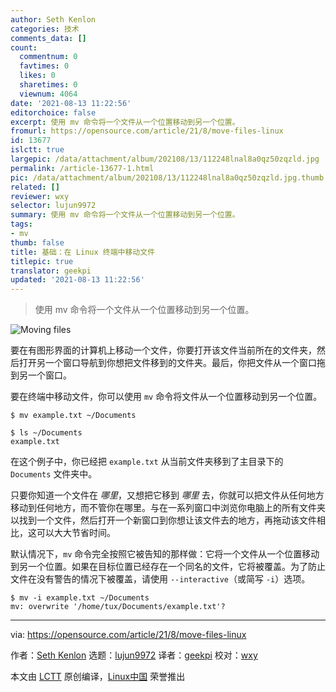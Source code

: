 ```yaml
---
author: Seth Kenlon
categories: 技术
comments_data: []
count:
  commentnum: 0
  favtimes: 0
  likes: 0
  sharetimes: 0
  viewnum: 4064
date: '2021-08-13 11:22:56'
editorchoice: false
excerpt: 使用 mv 命令将一个文件从一个位置移动到另一个位置。
fromurl: https://opensource.com/article/21/8/move-files-linux
id: 13677
islctt: true
largepic: /data/attachment/album/202108/13/112248lnal8a0qz50zqzld.jpg
permalink: /article-13677-1.html
pic: /data/attachment/album/202108/13/112248lnal8a0qz50zqzld.jpg.thumb.jpg
related: []
reviewer: wxy
selector: lujun9972
summary: 使用 mv 命令将一个文件从一个位置移动到另一个位置。
tags:
- mv
thumb: false
title: 基础：在 Linux 终端中移动文件
titlepic: true
translator: geekpi
updated: '2021-08-13 11:22:56'
---
```



> 
> 使用 mv 命令将一个文件从一个位置移动到另一个位置。
> 
> 
> 


![](/data/attachment/album/202108/13/112248lnal8a0qz50zqzld.jpg "Moving files")


要在有图形界面的计算机上移动一个文件，你要打开该文件当前所在的文件夹，然后打开另一个窗口导航到你想把文件移到的文件夹。最后，你把文件从一个窗口拖到另一个窗口。


要在终端中移动文件，你可以使用 `mv` 命令将文件从一个位置移动到另一个位置。



```
$ mv example.txt ~/Documents

$ ls ~/Documents
example.txt

```

在这个例子中，你已经把 `example.txt` 从当前文件夹移到了主目录下的 `Documents` 文件夹中。


只要你知道一个文件在 *哪里*，又想把它移到 *哪里* 去，你就可以把文件从任何地方移动到任何地方，而不管你在哪里。与在一系列窗口中浏览你电脑上的所有文件夹以找到一个文件，然后打开一个新窗口到你想让该文件去的地方，再拖动该文件相比，这可以大大节省时间。


默认情况下，`mv` 命令完全按照它被告知的那样做：它将一个文件从一个位置移动到另一个位置。如果在目标位置已经存在一个同名的文件，它将被覆盖。为了防止文件在没有警告的情况下被覆盖，请使用 `--interactive`（或简写 `-i`）选项。



```
$ mv -i example.txt ~/Documents
mv: overwrite '/home/tux/Documents/example.txt'?

```



---


via: <https://opensource.com/article/21/8/move-files-linux>


作者：[Seth Kenlon](https://opensource.com/users/seth) 选题：[lujun9972](https://github.com/lujun9972) 译者：[geekpi](https://github.com/geekpi) 校对：[wxy](https://github.com/wxy)


本文由 [LCTT](https://github.com/LCTT/TranslateProject) 原创编译，[Linux中国](https://linux.cn/) 荣誉推出